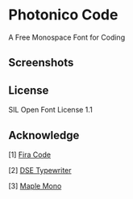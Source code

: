 # Photonico Code

A Free Monospace Font for Coding

## Screenshots

## License

SIL Open Font License 1.1

## Acknowledge

[1] [Fira Code](https://github.com/tonsky/FiraCode)

[2] [DSE Typewriter](https://webonastick.com/fonts/dse-typewriter/)

[3] [Maple Mono](https://github.com/subframe7536/Maple-font)
